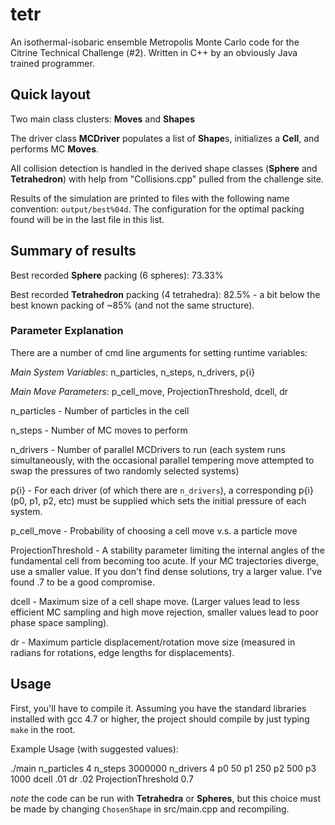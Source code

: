 # tetr

An isothermal-isobaric ensemble Metropolis Monte Carlo code for the Citrine Technical Challenge (#2). Written in C++ by an obviously Java trained programmer.

## Quick layout

Two main class clusters: **Moves** and **Shapes**

The driver class **MCDriver** populates a list of **Shape**s, initializes a **Cell**, and performs MC **Moves**.

All collision detection is handled in the derived shape classes (**Sphere** and **Tetrahedron**) with help from "Collisions.cpp" pulled from the challenge site.

Results of the simulation are printed to files with the following name convention: `output/best%04d`. The configuration for the optimal packing found will be in the last file in this list.

## Summary of results

Best recorded **Sphere** packing (6 spheres): 73.33% 

Best recorded **Tetrahedron** packing (4 tetrahedra): 82.5% - a bit below the best known packing of ~85% (and not the same structure).

### Parameter Explanation

There are a number of cmd line arguments for setting runtime variables:

*Main System Variables*: n_particles, n_steps, n_drivers, p{i}

*Main Move Parameters*: p_cell_move, ProjectionThreshold, dcell, dr

n_particles - Number of particles in the cell

n_steps - Number of MC moves to perform

n_drivers - Number of parallel MCDrivers to run (each system runs simultaneously, with the occasional parallel tempering move attempted to swap the pressures of two randomly selected systems)

p{i} - For each driver (of which there are `n_drivers`), a corresponding p{i} (p0, p1, p2, etc) must be supplied which sets the initial pressure of each system.

p_cell_move - Probability of choosing a cell move v.s. a particle move

ProjectionThreshold - A stability parameter limiting the internal angles of the fundamental cell from becoming too acute. If your MC trajectories diverge, use a smaller value. If you don't find dense solutions, try a larger value. I've found .7 to be a good compromise.

dcell - Maximum size of a cell shape move. (Larger values lead to less efficient MC sampling and high move rejection, smaller values lead to poor phase space sampling).

dr - Maximum particle displacement/rotation move size (measured in radians for rotations, edge lengths for displacements).

## Usage

First, you'll have to compile it. Assuming you have the standard libraries installed with gcc 4.7 or higher, the project should compile by just typing `make` in the root.

Example Usage (with suggested values):

./main n_particles 4 n_steps 3000000 n_drivers 4 p0 50 p1 250 p2 500 p3 1000 dcell .01 dr .02 ProjectionThreshold 0.7

*note* the code can be run with **Tetrahedra** or **Spheres**, but this choice must be made by changing `ChosenShape` in src/main.cpp and recompiling. 
